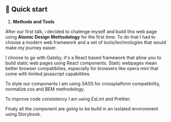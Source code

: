 ## 🚀 Quick start

1.  **Methods and Tools**

After our first talk, i decided to chalenge myself and build this web page using  **Atomic Design Methodology** for the first time.
To do that I had to choose a modern web framework and a set of tools/technologies that would make my journey easier.

I choose to go with Gatsby, it's a React based framework that allow you to build static web pages using React components.
Static webpages mean better browser compatibilies, especially for browsers like opera mini that come with limited javascript capabilities.

To style our components I am using SASS for crossplatform compatibility, normalize.css and BEM methodology.

To improve code consistency I am using EsLint and Prettier.

Finaly all the component are going to be build in an isolated environment using Storybook.

